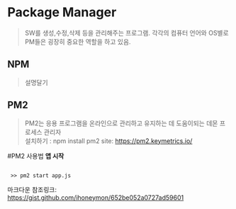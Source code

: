 Package Manager
=============
> SW를 생성,수정,삭제 등을 관리해주는 프로그램.
> 각각의 컴퓨터 언어와 OS별로 PM들은 굉장히 중요한 역할을 하고 있음. 

NPM
-------------
> 설명달기

PM2
-------------
> PM2는 응용 프로그램을 온라인으로 관리하고 유지하는 데 도움이되는 데몬 프로세스 관리자   
> 설치하기 : npm install pm2 
> site: https://pm2.keymetrics.io/

#PM2 사용법
**앱 시작**
<pre><code>
 >> pm2 start app.js
</code></pre>


마크다운 참조링크: https://gist.github.com/ihoneymon/652be052a0727ad59601